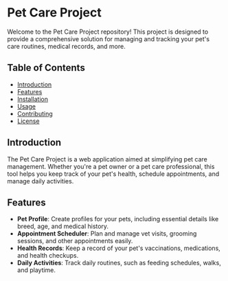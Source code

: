 # Pet Care Project

Welcome to the Pet Care Project repository! This project is designed to provide a comprehensive solution for managing and tracking your pet's care routines, medical records, and more.

## Table of Contents
- [Introduction](#introduction)
- [Features](#features)
- [Installation](#installation)
- [Usage](#usage)
- [Contributing](#contributing)
- [License](#license)

## Introduction
The Pet Care Project is a web application aimed at simplifying pet care management. Whether you're a pet owner or a pet care professional, this tool helps you keep track of your pet's health, schedule appointments, and manage daily activities.

## Features
- **Pet Profile**: Create profiles for your pets, including essential details like breed, age, and medical history.
- **Appointment Scheduler**: Plan and manage vet visits, grooming sessions, and other appointments easily.
- **Health Records**: Keep a record of your pet's vaccinations, medications, and health checkups.
- **Daily Activities**: Track daily routines, such as feeding schedules, walks, and playtime.





